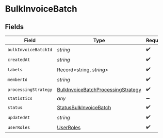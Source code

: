# BulkInvoiceBatch


## Fields

| Field                                                                                           | Type                                                                                            | Required                                                                                        | Description                                                                                     |
| ----------------------------------------------------------------------------------------------- | ----------------------------------------------------------------------------------------------- | ----------------------------------------------------------------------------------------------- | ----------------------------------------------------------------------------------------------- |
| `bulkInvoiceBatchId`                                                                            | *string*                                                                                        | :heavy_check_mark:                                                                              | N/A                                                                                             |
| `createdAt`                                                                                     | *string*                                                                                        | :heavy_check_mark:                                                                              | N/A                                                                                             |
| `labels`                                                                                        | Record<string, *string*>                                                                        | :heavy_check_mark:                                                                              | N/A                                                                                             |
| `memberId`                                                                                      | *string*                                                                                        | :heavy_check_mark:                                                                              | N/A                                                                                             |
| `processingStrategy`                                                                            | [BulkInvoiceBatchProcessingStrategy](../../models/shared/bulkinvoicebatchprocessingstrategy.md) | :heavy_check_mark:                                                                              | N/A                                                                                             |
| `statistics`                                                                                    | *any*                                                                                           | :heavy_minus_sign:                                                                              | N/A                                                                                             |
| `status`                                                                                        | [StatusBulkInvoiceBatch](../../models/shared/statusbulkinvoicebatch.md)                         | :heavy_check_mark:                                                                              | N/A                                                                                             |
| `updatedAt`                                                                                     | *string*                                                                                        | :heavy_check_mark:                                                                              | N/A                                                                                             |
| `userRoles`                                                                                     | [UserRoles](../../models/shared/userroles.md)                                                   | :heavy_check_mark:                                                                              | N/A                                                                                             |